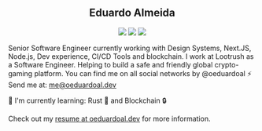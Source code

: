 <h2 align="center">Eduardo Almeida</h2>
<p align="center">
  <a href="https://linkedin.com/in/oeduardoal"><img src="https://img.shields.io/static/v1?label=LinkedIn&message=oeduardoal&color=blue&logo=linkedin&style=flat-square&logoColor=white"" /></a>
  <a href="https://oeduardoal.dev/"><img src="https://img.shields.io/static/v1?label=me&message=oeduardoal.dev&color=blue&logo=&style=flat-square&logoColor=white&link=oeduardoal.dev" /></a>
  <a href="mailto:me@oeduardoal.dev"><img src="https://img.shields.io/static/v1?label=Gmail&message=me@oeduardoal.dev&color=red&logo=gmail&style=flat-square&logoColor=white" /></a>
</p>

Senior Software Engineer currently working with Design Systems, Next.JS, Node.js, Dev experience, CI/CD Tools and blockchain.
I work at Lootrush as a Software Engineer. Helping to build a safe and friendly global crypto-gaming platform.
You can find me on all social networks by @oeduardoal ⚡️
Send me at: me@oeduardoal.dev

📖 I'm currently learning: Rust 🦀 and Blockchain 🔒 </br>

Check out my [resume at oeduardoal.dev](https://oeduardoal.dev) for more information.
